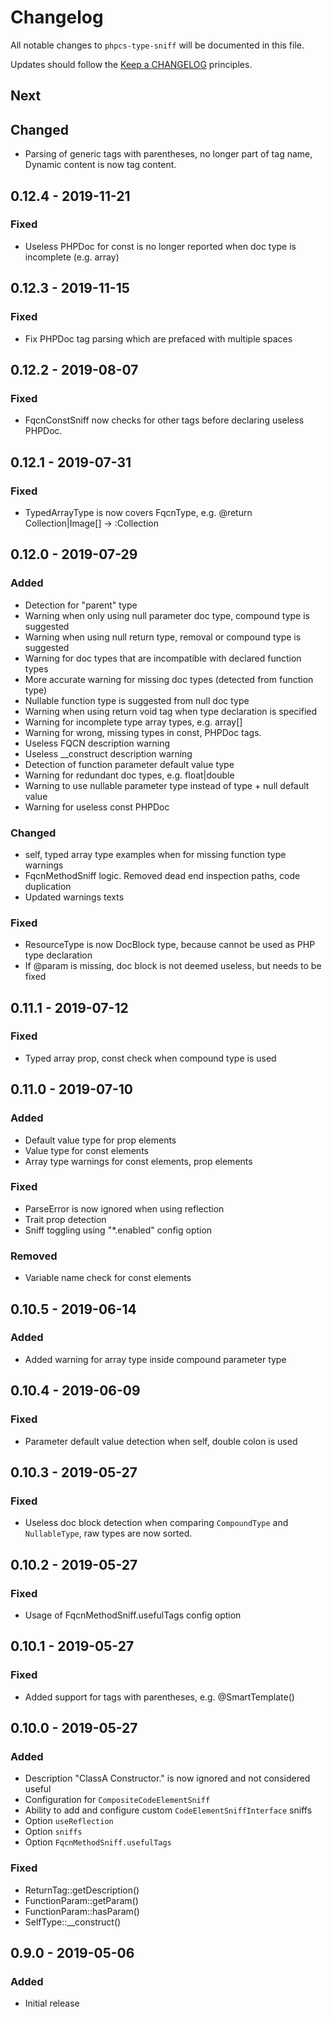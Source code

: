 # Changelog

All notable changes to `phpcs-type-sniff` will be documented in this file.

Updates should follow the [Keep a CHANGELOG](http://keepachangelog.com/) principles.

## Next
## Changed
- Parsing of generic tags with parentheses, no longer part of tag name, Dynamic content is now tag content.

## 0.12.4 - 2019-11-21
### Fixed
- Useless PHPDoc for const is no longer reported when doc type is incomplete (e.g. array)

## 0.12.3 - 2019-11-15
### Fixed
- Fix PHPDoc tag parsing which are prefaced with multiple spaces

## 0.12.2 - 2019-08-07
### Fixed
- FqcnConstSniff now checks for other tags before declaring useless PHPDoc.

## 0.12.1 - 2019-07-31
### Fixed
- TypedArrayType is now covers FqcnType, e.g. @return Collection|Image[] -> :Collection

## 0.12.0 - 2019-07-29
### Added
- Detection for "parent" type
- Warning when only using null parameter doc type, compound type is suggested
- Warning when using null return type, removal or compound type is suggested
- Warning for doc types that are incompatible with declared function types
- More accurate warning for missing doc types (detected from function type)
- Nullable function type is suggested from null doc type
- Warning when using return void tag when type declaration is specified
- Warning for incomplete type array types, e.g. array[]
- Warning for wrong, missing types in const, PHPDoc tags.
- Useless FQCN description warning
- Useless __construct description warning
- Detection of function parameter default value type
- Warning for redundant doc types, e.g. float|double
- Warning to use nullable parameter type instead of type + null default value
- Warning for useless const PHPDoc
### Changed
- self, typed array type examples when for missing function type warnings
- FqcnMethodSniff logic. Removed dead end inspection paths, code duplication
- Updated warnings texts
### Fixed
- ResourceType is now DocBlock type, because cannot be used as PHP type declaration
- If @param is missing, doc block is not deemed useless, but needs to be fixed

## 0.11.1 - 2019-07-12
### Fixed
- Typed array prop, const check when compound type is used

## 0.11.0 - 2019-07-10
### Added
- Default value type for prop elements
- Value type for const elements
- Array type warnings for const elements, prop elements
### Fixed
- ParseError is now ignored when using reflection
- Trait prop detection
- Sniff toggling using "*.enabled" config option
### Removed
- Variable name check for const elements

## 0.10.5 - 2019-06-14
### Added
- Added warning for array type inside compound parameter type

## 0.10.4 - 2019-06-09
### Fixed
- Parameter default value detection when self, double colon is used

## 0.10.3 - 2019-05-27
### Fixed
- Useless doc block detection when comparing `CompoundType` and `NullableType`, raw types are now sorted.

## 0.10.2 - 2019-05-27
### Fixed
- Usage of FqcnMethodSniff.usefulTags config option

## 0.10.1 - 2019-05-27
### Fixed
- Added support for tags with parentheses, e.g. @SmartTemplate()

## 0.10.0 - 2019-05-27
### Added
- Description "ClassA Constructor." is now ignored and not considered useful
- Configuration for `CompositeCodeElementSniff`
- Ability to add and configure custom `CodeElementSniffInterface` sniffs
- Option `useReflection`
- Option `sniffs`
- Option `FqcnMethodSniff.usefulTags`
### Fixed
- ReturnTag::getDescription()
- FunctionParam::getParam()
- FunctionParam::hasParam()
- SelfType::__construct()

## 0.9.0 - 2019-05-06
### Added
- Initial release
